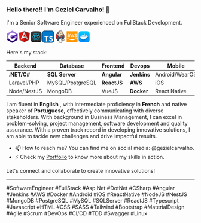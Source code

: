 ### Hello there!! I'm Geziel Carvalho! 👋

I'm a Senior Software Engineer experienced on FullStack Development.

<img src="./images/csharp_icon_256.png" alt="C Sharp" width="32" height="32"><img src="./images/angular_icon_256.png" alt="Angular" width="32" height="32"><img src="./images/reactjs_icon_256.png" alt="ReactJS" width="32" height="32"><img src="./images/ts_icon_256.png" alt="TypeScrip" width="32" height="32"><img src="./images/jenkins_icon_256.png" alt="SQL Server" width="32" height="32"><img src="./images/aws_icon_256.png" alt="AWS" width="32" height="32"><img src="./images/docker_icon_256.png" alt="AWS" width="32" height="32">

Here's my stack:

| Backend     | Database         | Frontend    | Devops      | Mobile         |
| ----------- | ---------------- | ----------- | ----------- | ---------------|
| **.NET/C#** | **SQL Server**   | **Angular** | **Jenkins** | Android/WearOS |
| Laravel/PHP | MySQL/PostgreSQL | **ReactJS** | **AWS**     | iOS            |
| Node/NestJS | MongoDB          | VueJS       | **Docker**  | React Native   |

I am fluent in **English** , with intermediate proficiency in **French** and native speaker of **Portuguese**, effectively communicating with diverse stakeholders. With background in Business Management, I can excel in problem-solving, project management, software development and quality assurance. With a proven track record in developing innovative solutions, I am able to tackle new challenges and drive impactful results.

- 📫 How to reach me? You can find me on social media: @gezielcarvalho.
- ⚡ Check my [Portfolio](https://github.com/gezielcarvalho?tab=projects) to know more about my skills in action.

Let's connect and collaborate to create innovative solutions!

---

#SoftwareEngineer #FullStack #Asp.Net #DotNet #CSharp #Angular #Jenkins #AWS #Docker #Android #iOS #ReactNative #NodeJS #NestJS #MongoDB #PostgreSQL #MySQL #SQLServer #ReactJS #Typescript #Javascript #HTML #CSS #SASS #Tailwind #Bootstrap #MaterialDesign #Agile #Scrum #DevOps #CI/CD #TDD #Swagger #Linux
